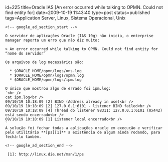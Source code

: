 id=225
title=Oracle IAS [An error occurred while talking to OPMN. Could not find entity for]
date=2009-10-19 11:43:40
type=post
status=published
tags=Application Server, Linux, Sistema Operacional, Unix
~~~~~~
<!-- google_ad_section_start -->

O servidor de aplicações Oracle (IAS 10g) não inicia, o enterprise manager reporta um erro que não diz muito:

> An error occurred while talking to OPMN. Could not find entity for “nome do servidor” 

Os arquivos de log necessários são:

  * $ORACLE_HOME/opmn/logs/ons.log
  * $ORACLE_HOME/opmn/logs/opmn.log
  * $ORACLE_HOME/opmn/logs/ipm.log

O único que mostrou algo de errado foi ipm.log:  
`<br />
cat ipm.log<br />
09/10/19 10:18:09 [2] BIND (Address already in use)<br />
09/10/19 10:18:09 [2] 127.0.0.1:6101 - listener BIND failed<br />
09/10/19 10:18:09 [4] Thread do listener 98311: 127.0.0.1:6101 (0x442) está sendo encerrado<br />
09/10/19 10:18:09 [1] Listener local encerrado<br />
`  
A solução foi fechar todas a aplicações oracle em execução e verificar pelo utilitário **[ps][1]** a existência de algum ainda rodando, para fechá-lo também.

<!-- google_ad_section_end -->

 [1]: http://linux.die.net/man/1/ps